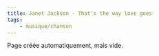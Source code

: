 ```yaml
---
title: Janet Jackson - That's the way love goes
tags:
    - musique/chanson
---
```


Page créée automatiquement, mais vide.
